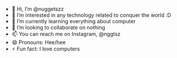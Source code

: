 - 👋 Hi, I’m @nuggetszz
- 👀 I’m interested in any technology related to conquer the world :D
- 🌱 I’m currently learning everything about computer
- 💞️ I’m looking to collaborate on nothing 
- 📫 You can reach me on Instagram, @nggtsz
- 😄 Pronouns: Hee/hee
- ⚡ Fun fact: I love computers

<!---
nuggetszz/nuggetszz is a ✨ special ✨ repository because its `README.md` (this file) appears on your GitHub profile.
You can click the Preview link to take a look at your changes.
--->
